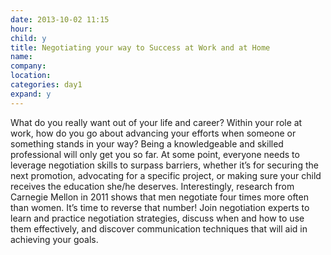 ```yaml
---
date: 2013-10-02 11:15
hour: 
child: y
title: Negotiating your way to Success at Work and at Home
name:
company:
location: 
categories: day1
expand: y
---
```

What do you really want out of your life and career? Within your role at work, how do you go about advancing your efforts when someone or something stands in your way? Being a knowledgeable and skilled professional will only get you so far. At some point, everyone needs to leverage negotiation skills to surpass barriers, whether it’s for securing the next promotion, advocating for a specific project, or making sure your child receives the education she/he deserves. Interestingly, research from Carnegie Mellon in 2011 shows that men negotiate four times more often than women. It’s time to reverse that number! Join negotiation experts to learn and practice negotiation strategies, discuss when and how to use them effectively, and discover communication techniques that will aid in achieving your goals.